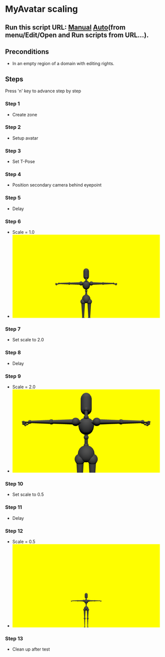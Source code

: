 # MyAvatar scaling
## Run this script URL: [Manual](./test.js?raw=true)   [Auto](./testAuto.js?raw=true)(from menu/Edit/Open and Run scripts from URL...).

## Preconditions
- In an empty region of a domain with editing rights.

## Steps
Press 'n' key to advance step by step

### Step 1
- Create zone
### Step 2
- Setup avatar
### Step 3
- Set T-Pose
### Step 4
- Position secondary camera behind eyepoint
### Step 5
- Delay
### Step 6
- Scale = 1.0
- ![](./ExpectedImage_00000.png)
### Step 7
- Set scale to 2.0
### Step 8
- Delay
### Step 9
- Scale = 2.0
- ![](./ExpectedImage_00001.png)
### Step 10
- Set scale to 0.5
### Step 11
- Delay
### Step 12
- Scale = 0.5
- ![](./ExpectedImage_00002.png)
### Step 13
- Clean up after test
